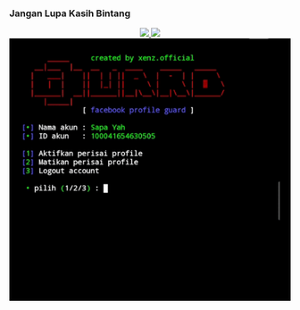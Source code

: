 ### Jangan Lupa Kasih Bintang

<div style="text-align:center;">
  <a href="https://github.com/xenzoffcial/ProfileGuard">
    <img src="https://raw.githubusercontent.com/catppuccin/catppuccin/main/assets/footers/gray0_ctp_on_line.svg?sanitize=true"></img>
    <img src="https://readme-typing-svg.demolab.com/?lines=Facebook Profile Guard &font=Fira%20Code&center=true&width=440&height=45&color=00ff00&vCenter=true&pause=10&size=22"></img>
    </a>
</div>

<div style="text-align:center;">
  <img src="https://raw.githubusercontent.com/xenzoffcial/ProfileGuard/main/assets/demo%20(2).gif"/>
</div>
